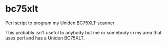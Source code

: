 bc75xlt
=======

Perl script to program my Uniden BC75XLT scanner

This probably isn't useful to anybody but me or somebody in my area that
uses perl and has a Uniden BC75XLT.
